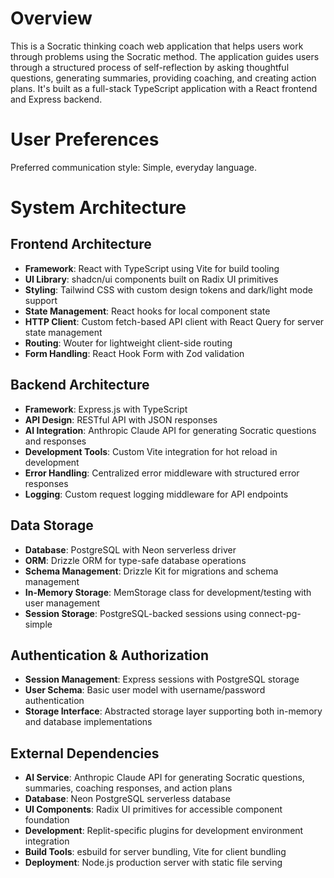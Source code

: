 # Overview

This is a Socratic thinking coach web application that helps users work through problems using the Socratic method. The application guides users through a structured process of self-reflection by asking thoughtful questions, generating summaries, providing coaching, and creating action plans. It's built as a full-stack TypeScript application with a React frontend and Express backend.

# User Preferences

Preferred communication style: Simple, everyday language.

# System Architecture

## Frontend Architecture
- **Framework**: React with TypeScript using Vite for build tooling
- **UI Library**: shadcn/ui components built on Radix UI primitives
- **Styling**: Tailwind CSS with custom design tokens and dark/light mode support
- **State Management**: React hooks for local component state
- **HTTP Client**: Custom fetch-based API client with React Query for server state management
- **Routing**: Wouter for lightweight client-side routing
- **Form Handling**: React Hook Form with Zod validation

## Backend Architecture
- **Framework**: Express.js with TypeScript
- **API Design**: RESTful API with JSON responses
- **AI Integration**: Anthropic Claude API for generating Socratic questions and responses
- **Development Tools**: Custom Vite integration for hot reload in development
- **Error Handling**: Centralized error middleware with structured error responses
- **Logging**: Custom request logging middleware for API endpoints

## Data Storage
- **Database**: PostgreSQL with Neon serverless driver
- **ORM**: Drizzle ORM for type-safe database operations
- **Schema Management**: Drizzle Kit for migrations and schema management
- **In-Memory Storage**: MemStorage class for development/testing with user management
- **Session Storage**: PostgreSQL-backed sessions using connect-pg-simple

## Authentication & Authorization
- **Session Management**: Express sessions with PostgreSQL storage
- **User Schema**: Basic user model with username/password authentication
- **Storage Interface**: Abstracted storage layer supporting both in-memory and database implementations

## External Dependencies
- **AI Service**: Anthropic Claude API for generating Socratic questions, summaries, coaching responses, and action plans
- **Database**: Neon PostgreSQL serverless database
- **UI Components**: Radix UI primitives for accessible component foundation
- **Development**: Replit-specific plugins for development environment integration
- **Build Tools**: esbuild for server bundling, Vite for client bundling
- **Deployment**: Node.js production server with static file serving